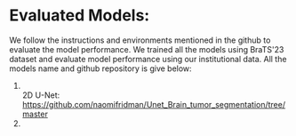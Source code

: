 # Evaluated Models:
We follow the instructions and environments mentioned in the github to evaluate the model performance. We trained all the models using BraTS'23 dataset and evaluate model performance using our institutional data. All the models name and github repository is give below:
  1. <br /> 2D U-Net: https://github.com/naomifridman/Unet_Brain_tumor_segmentation/tree/master
  2. 
